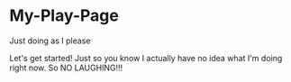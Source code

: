 # My-Play-Page
Just doing as I please
<!DOCTYPE html>
<html>
  <head>
    <title> This is only a expeiremental exercise.</title>
  </head>
  <body> Let's get started! Just so you know I actually have no idea what I'm doing right now. So NO LAUGHING!!!
